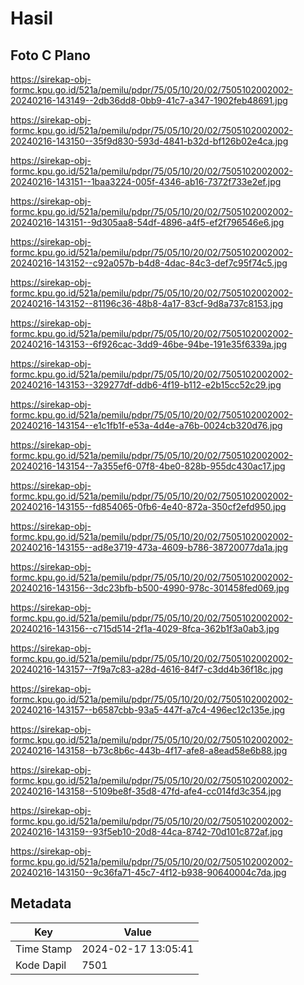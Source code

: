 # Hasil

## Foto C Plano

https://sirekap-obj-formc.kpu.go.id/521a/pemilu/pdpr/75/05/10/20/02/7505102002002-20240216-143149--2db36dd8-0bb9-41c7-a347-1902feb48691.jpg

https://sirekap-obj-formc.kpu.go.id/521a/pemilu/pdpr/75/05/10/20/02/7505102002002-20240216-143150--35f9d830-593d-4841-b32d-bf126b02e4ca.jpg

https://sirekap-obj-formc.kpu.go.id/521a/pemilu/pdpr/75/05/10/20/02/7505102002002-20240216-143151--1baa3224-005f-4346-ab16-7372f733e2ef.jpg

https://sirekap-obj-formc.kpu.go.id/521a/pemilu/pdpr/75/05/10/20/02/7505102002002-20240216-143151--9d305aa8-54df-4896-a4f5-ef2f796546e6.jpg

https://sirekap-obj-formc.kpu.go.id/521a/pemilu/pdpr/75/05/10/20/02/7505102002002-20240216-143152--c92a057b-b4d8-4dac-84c3-def7c95f74c5.jpg

https://sirekap-obj-formc.kpu.go.id/521a/pemilu/pdpr/75/05/10/20/02/7505102002002-20240216-143152--81196c36-48b8-4a17-83cf-9d8a737c8153.jpg

https://sirekap-obj-formc.kpu.go.id/521a/pemilu/pdpr/75/05/10/20/02/7505102002002-20240216-143153--6f926cac-3dd9-46be-94be-191e35f6339a.jpg

https://sirekap-obj-formc.kpu.go.id/521a/pemilu/pdpr/75/05/10/20/02/7505102002002-20240216-143153--329277df-ddb6-4f19-b112-e2b15cc52c29.jpg

https://sirekap-obj-formc.kpu.go.id/521a/pemilu/pdpr/75/05/10/20/02/7505102002002-20240216-143154--e1c1fb1f-e53a-4d4e-a76b-0024cb320d76.jpg

https://sirekap-obj-formc.kpu.go.id/521a/pemilu/pdpr/75/05/10/20/02/7505102002002-20240216-143154--7a355ef6-07f8-4be0-828b-955dc430ac17.jpg

https://sirekap-obj-formc.kpu.go.id/521a/pemilu/pdpr/75/05/10/20/02/7505102002002-20240216-143155--fd854065-0fb6-4e40-872a-350cf2efd950.jpg

https://sirekap-obj-formc.kpu.go.id/521a/pemilu/pdpr/75/05/10/20/02/7505102002002-20240216-143155--ad8e3719-473a-4609-b786-38720077da1a.jpg

https://sirekap-obj-formc.kpu.go.id/521a/pemilu/pdpr/75/05/10/20/02/7505102002002-20240216-143156--3dc23bfb-b500-4990-978c-301458fed069.jpg

https://sirekap-obj-formc.kpu.go.id/521a/pemilu/pdpr/75/05/10/20/02/7505102002002-20240216-143156--c715d514-2f1a-4029-8fca-362b1f3a0ab3.jpg

https://sirekap-obj-formc.kpu.go.id/521a/pemilu/pdpr/75/05/10/20/02/7505102002002-20240216-143157--7f9a7c83-a28d-4616-84f7-c3dd4b36f18c.jpg

https://sirekap-obj-formc.kpu.go.id/521a/pemilu/pdpr/75/05/10/20/02/7505102002002-20240216-143157--b6587cbb-93a5-447f-a7c4-496ec12c135e.jpg

https://sirekap-obj-formc.kpu.go.id/521a/pemilu/pdpr/75/05/10/20/02/7505102002002-20240216-143158--b73c8b6c-443b-4f17-afe8-a8ead58e6b88.jpg

https://sirekap-obj-formc.kpu.go.id/521a/pemilu/pdpr/75/05/10/20/02/7505102002002-20240216-143158--5109be8f-35d8-47fd-afe4-cc014fd3c354.jpg

https://sirekap-obj-formc.kpu.go.id/521a/pemilu/pdpr/75/05/10/20/02/7505102002002-20240216-143159--93f5eb10-20d8-44ca-8742-70d101c872af.jpg

https://sirekap-obj-formc.kpu.go.id/521a/pemilu/pdpr/75/05/10/20/02/7505102002002-20240216-143150--9c36fa71-45c7-4f12-b938-90640004c7da.jpg


## Metadata

| Key        | Value               |
| ---------- | ------------------- |
| Time Stamp | 2024-02-17 13:05:41 |
| Kode Dapil | 7501                |



